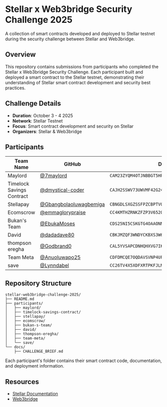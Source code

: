 # Stellar x Web3bridge Security Challenge 2025

A collection of smart contracts developed and deployed to Stellar testnet during the security challenge between Stellar and Web3bridge.

## Overview

This repository contains submissions from participants who completed the Stellar x Web3bridge Security Challenge. Each participant built and deployed a smart contract to the Stellar testnet, demonstrating their understanding of Stellar smart contract development and security best practices.

## Challenge Details

- **Duration**: October 3 - 4 2025
- **Network**: Stellar Testnet
- **Focus**: Smart contract development and security on Stellar
- **Organizers**: Stellar & Web3bridge

## Participants

| Team Name | GitHub | Deployed Contract |
|-----------|--------|-------------------|
| Maylord | [@7maylord](https://github.com/7maylord) | `CAM23ZYQM4OTJNBBGT5HP34U2HAYPOBNHIMAUHBCLCSVRY7UDPG7ELLN` |
| Timelock Savings Contract | [@dmystical-coder](https://github.com/dmystical-coder) | `CAJH2SSWV73UWVMF42G24H3OKEXKMLQ6IXE6WKW62FPFWCHW7X3Y7J4O` |
| Stellapay | [@Gbangbolaoluwagbemiga](https://github.com/Gbangbolaoluwagbemiga) | `CBNGDLSXGZSSFPZCBPTVGB6TQEUZK7N7SDTQPVQUPQJP5MNFQH7WXVS7` |
| Ecomscrow | [@emmaglorypraise](https://github.com/emmaglorypraise) | `CC4KMTHZRNKZFZP3V652QHWMHQ23K5GLGRNGJG4TNUWXVYSLV6UQPMKO` |
| Bukan's Team | [@EbukaMoses](https://github.com/EbukaMoses) | `CDS25NI5CSKGTG4OAAONNJCHBV5HJQ2PTVUIW5QW5G3Z6AHQE4VWHV42` |
| David | [@dadadave80](https://github.com/dadadave80) | `CBKJMZQF3WNDYCKBXS3W6TC4HVWFNCBVKXDRCNKL3YIWZTZJMKRNGBIM` |
| thompson eregha | [@Godbrand0](https://github.com/Godbrand0) | `CAL5YVSAPCDNHQHXVG7IKIFFDQMIHKIXYIWSMBJ67FCMNMLSZXHF6AOG` |
| Team Meta | [@Anuoluwapo25](https://github.com/Anuoluwapo25) | `CDFDMCQE7OQDAVSVNP4UFVDTBBFFQCN5LFSOWCHJDSNVWL5SVPHBDJH4` |
| save | [@Lynndabel](https://github.com/Lynndabel) | `CC26TV4X5XDFXRTPKFJLMOZM5E3BBBEGZMNC64BAXCJHFHXKVUUVS6MB` |

## Repository Structure

```
stellar-web3bridge-challenge-2025/
├── README.md
├── participants/
│   ├── maylord/
│   ├── timelock-savings-contract/
│   ├── stellapay/
│   ├── ecomscrow/
│   ├── bukan-s-team/
│   ├── david/
│   ├── thompson-eregha/
│   ├── team-meta/
│   └── save/
└── docs/
    ├── CHALLENGE_BRIEF.md
```

Each participant's folder contains their smart contract code, documentation, and deployment information.

## Resources

- [Stellar Documentation](https://developers.stellar.org/)
- [Web3bridge](https://www.web3bridge.com/)
